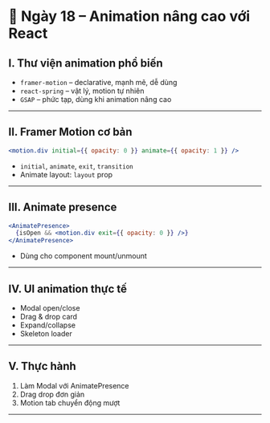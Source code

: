
# 📘 Ngày 18 – Animation nâng cao với React

## I. Thư viện animation phổ biến

- `framer-motion` – declarative, mạnh mẽ, dễ dùng
- `react-spring` – vật lý, motion tự nhiên
- `GSAP` – phức tạp, dùng khi animation nâng cao

---

## II. Framer Motion cơ bản

```jsx
<motion.div initial={{ opacity: 0 }} animate={{ opacity: 1 }} />
```

- `initial`, `animate`, `exit`, `transition`
- Animate layout: `layout` prop

---

## III. Animate presence

```jsx
<AnimatePresence>
  {isOpen && <motion.div exit={{ opacity: 0 }} />}
</AnimatePresence>
```

- Dùng cho component mount/unmount

---

## IV. UI animation thực tế

- Modal open/close
- Drag & drop card
- Expand/collapse
- Skeleton loader

---

## V. Thực hành

1. Làm Modal với AnimatePresence
2. Drag drop đơn giản
3. Motion tab chuyển động mượt

---
